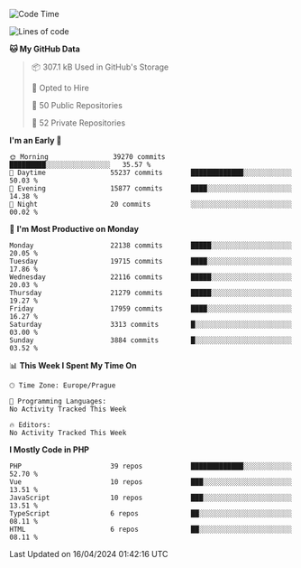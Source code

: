 <!--START_SECTION:waka-->
![Code Time](http://img.shields.io/badge/Code%20Time-1%2C583%20hrs%2058%20mins-blue)

![Lines of code](https://img.shields.io/badge/From%20Hello%20World%20I%27ve%20Written-34.1%20million%20lines%20of%20code-blue)

**🐱 My GitHub Data** 

> 📦 307.1 kB Used in GitHub's Storage 
 > 
> 💼 Opted to Hire
 > 
> 📜 50 Public Repositories 
 > 
> 🔑 52 Private Repositories 
 > 
**I'm an Early 🐤** 

```text
🌞 Morning                39270 commits       █████████░░░░░░░░░░░░░░░░   35.57 % 
🌆 Daytime                55237 commits       █████████████░░░░░░░░░░░░   50.03 % 
🌃 Evening                15877 commits       ████░░░░░░░░░░░░░░░░░░░░░   14.38 % 
🌙 Night                  20 commits          ░░░░░░░░░░░░░░░░░░░░░░░░░   00.02 % 
```
📅 **I'm Most Productive on Monday** 

```text
Monday                   22138 commits       █████░░░░░░░░░░░░░░░░░░░░   20.05 % 
Tuesday                  19715 commits       ████░░░░░░░░░░░░░░░░░░░░░   17.86 % 
Wednesday                22116 commits       █████░░░░░░░░░░░░░░░░░░░░   20.03 % 
Thursday                 21279 commits       █████░░░░░░░░░░░░░░░░░░░░   19.27 % 
Friday                   17959 commits       ████░░░░░░░░░░░░░░░░░░░░░   16.27 % 
Saturday                 3313 commits        █░░░░░░░░░░░░░░░░░░░░░░░░   03.00 % 
Sunday                   3884 commits        █░░░░░░░░░░░░░░░░░░░░░░░░   03.52 % 
```


📊 **This Week I Spent My Time On** 

```text
🕑︎ Time Zone: Europe/Prague

💬 Programming Languages: 
No Activity Tracked This Week

🔥 Editors: 
No Activity Tracked This Week
```

**I Mostly Code in PHP** 

```text
PHP                      39 repos            █████████████░░░░░░░░░░░░   52.70 % 
Vue                      10 repos            ███░░░░░░░░░░░░░░░░░░░░░░   13.51 % 
JavaScript               10 repos            ███░░░░░░░░░░░░░░░░░░░░░░   13.51 % 
TypeScript               6 repos             ██░░░░░░░░░░░░░░░░░░░░░░░   08.11 % 
HTML                     6 repos             ██░░░░░░░░░░░░░░░░░░░░░░░   08.11 % 
```




 Last Updated on 16/04/2024 01:42:16 UTC
<!--END_SECTION:waka-->
<!--
**AlexKratky/AlexKratky** is a ✨ _special_ ✨ repository because its `README.md` (this file) appears on your GitHub profile.

Here are some ideas to get you started:

- 🔭 I’m currently working on ...
- 🌱 I’m currently learning ...
- 👯 I’m looking to collaborate on ...
- 🤔 I’m looking for help with ...
- 💬 Ask me about ...
- 📫 How to reach me: ...
- 😄 Pronouns: ...
- ⚡ Fun fact: ...
-->
